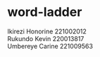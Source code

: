 # word-ladder

Ikirezi Honorine 221002012 <br>
Rukundo Kevin 220013817  <br>
Umbereye Carine 221009563
